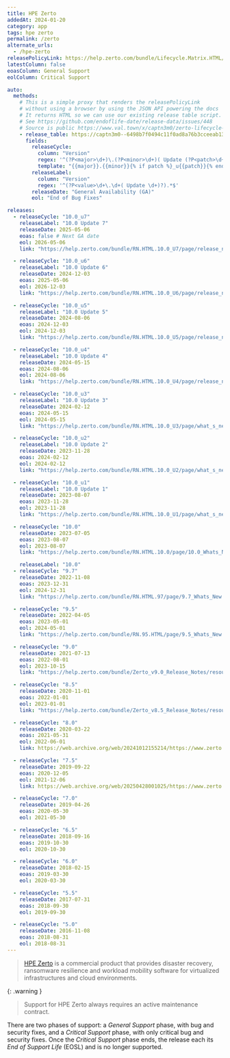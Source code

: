 ```yaml
---
title: HPE Zerto
addedAt: 2024-01-20
category: app
tags: hpe zerto
permalink: /zerto
alternate_urls:
  - /hpe-zerto
releasePolicyLink: https://help.zerto.com/bundle/Lifecycle.Matrix.HTML/page/product_version_lifecycle_matrix_for_zerto.html
latestColumn: false
eoasColumn: General Support
eolColumn: Critical Support

auto:
  methods:
    # This is a simple proxy that renders the releasePolicyLink
    # without using a browser by using the JSON API powering the docs
    # It returns HTML so we can use our existing release table script.
    # See https://github.com/endoflife-date/release-data/issues/448
    # Source is public https://www.val.town/x/captn3m0/zerto-lifecycle-matrix
    - release_table: https://captn3m0--6498b7f0494c11f0ad8a76b3cceeab13.web.val.run
      fields:
        releaseCycle:
          column: "Version"
          regex: '^(?P<major>\d+)\.(?P<minor>\d+)( Update (?P<patch>\d+).*)?$'
          template: "{{major}}.{{minor}}{% if patch %}_u{{patch}}{% endif %}"
        releaseLabel:
          column: "Version"
          regex: '^(?P<value>\d+\.\d+( Update \d+)?).*$'
        releaseDate: "General Availability (GA)"
        eol: "End of Bug Fixes"

releases:
  - releaseCycle: "10.0_u7"
    releaseLabel: "10.0 Update 7"
    releaseDate: 2025-05-06
    eoas: false # Next GA date
    eol: 2026-05-06
    link: "https://help.zerto.com/bundle/RN.HTML.10.0_U7/page/release_notes_for_zerto_10_0_update_7.html"

  - releaseCycle: "10.0_u6"
    releaseLabel: "10.0 Update 6"
    releaseDate: 2024-12-03
    eoas: 2025-05-06
    eol: 2026-12-03
    link: "https://help.zerto.com/bundle/RN.HTML.10.0_U6/page/release_notes_for_zerto_10_0_update_6.html"

  - releaseCycle: "10.0_u5"
    releaseLabel: "10.0 Update 5"
    releaseDate: 2024-08-06
    eoas: 2024-12-03
    eol: 2024-12-03
    link: "https://help.zerto.com/bundle/RN.HTML.10.0_U5/page/release_notes_for_zerto_10_0_update_5.html"

  - releaseCycle: "10.0_u4"
    releaseLabel: "10.0 Update 4"
    releaseDate: 2024-05-15
    eoas: 2024-08-06
    eol: 2024-08-06
    link: "https://help.zerto.com/bundle/RN.HTML.10.0_U4/page/release_notes_for_zerto_10_0_update_4.html"

  - releaseCycle: "10.0_u3"
    releaseLabel: "10.0 Update 3"
    releaseDate: 2024-02-12
    eoas: 2024-05-15
    eol: 2024-05-15
    link: "https://help.zerto.com/bundle/RN.HTML.10.0_U3/page/what_s_new_in_zerto_10_0_update_3.html"

  - releaseCycle: "10.0_u2"
    releaseLabel: "10.0 Update 2"
    releaseDate: 2023-11-28
    eoas: 2024-02-12
    eol: 2024-02-12
    link: "https://help.zerto.com/bundle/RN.HTML.10.0_U2/page/what_s_new_in_zerto_10_0_update_2.html"

  - releaseCycle: "10.0_u1"
    releaseLabel: "10.0 Update 1"
    releaseDate: 2023-08-07
    eoas: 2023-11-28
    eol: 2023-11-28
    link: "https://help.zerto.com/bundle/RN.HTML.10.0_U1/page/what_s_new_in_zerto_10_0_update_1.html"

  - releaseCycle: "10.0"
    releaseDate: 2023-07-05
    eoas: 2023-08-07
    eol: 2023-08-07
    link: "https://help.zerto.com/bundle/RN.HTML.10.0/page/10.0_Whats_New.htm"

    releaseLabel: "10.0"
  - releaseCycle: "9.7"
    releaseDate: 2022-11-08
    eoas: 2023-12-31
    eol: 2024-12-31
    link: "https://help.zerto.com/bundle/RN.HTML.97/page/9.7_Whats_New.htm"

  - releaseCycle: "9.5"
    releaseDate: 2022-04-05
    eoas: 2023-05-01
    eol: 2024-05-01
    link: "https://help.zerto.com/bundle/RN.95.HTML/page/9.5_Whats_New.htm"

  - releaseCycle: "9.0"
    releaseDate: 2021-07-13
    eoas: 2022-08-01
    eol: 2023-10-15
    link: "https://help.zerto.com/bundle/Zerto_v9.0_Release_Notes/resource/Zerto_v9.0_Release_Notes.pdf"

  - releaseCycle: "8.5"
    releaseDate: 2020-11-01
    eoas: 2022-01-01
    eol: 2023-01-01
    link: "https://help.zerto.com/bundle/Zerto_v8.5_Release_Notes/resource/Zerto_v8.5_Release_Notes.pdf"

  - releaseCycle: "8.0"
    releaseDate: 2020-03-22
    eoas: 2021-05-31
    eol: 2022-06-01
    link: https://web.archive.org/web/20241012155214/https://www.zerto.com/wp-content/uploads/2020/03/whats-new-in-zerto-8-0_DS.pdf

  - releaseCycle: "7.5"
    releaseDate: 2019-09-22
    eoas: 2020-12-05
    eol: 2021-12-06
    link: https://web.archive.org/web/20250428001025/https://www.zerto.com/press-releases/zerto-announces-general-availability-of-zerto-7-5-raising-the-bar-for-continuous-data-protection/

  - releaseCycle: "7.0"
    releaseDate: 2019-04-26
    eoas: 2020-05-30
    eol: 2021-05-30

  - releaseCycle: "6.5"
    releaseDate: 2018-09-16
    eoas: 2019-10-30
    eol: 2020-10-30

  - releaseCycle: "6.0"
    releaseDate: 2018-02-15
    eoas: 2019-03-30
    eol: 2020-03-30

  - releaseCycle: "5.5"
    releaseDate: 2017-07-31
    eoas: 2018-09-30
    eol: 2019-09-30

  - releaseCycle: "5.0"
    releaseDate: 2016-11-08
    eoas: 2018-08-31
    eol: 2018-08-31
---
```


> [HPE Zerto](https://www.hpe.com/us/en/zerto-software.html) is a commercial product that provides
> disaster recovery, ransomware resilience and workload mobility software for virtualized
> infrastructures and cloud environments.

{: .warning }

> Support for HPE Zerto always requires an active maintenance contract.

There are two phases of support: a _General Support_ phase, with bug and security fixes, and a
_Critical Support_ phase, with only critical bug and security fixes. Once the _Critical Support_
phase ends, the release each its _End of Support Life_ (EOSL) and is no longer supported.
